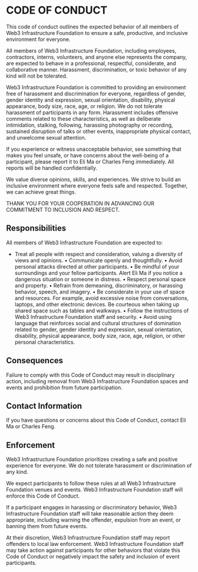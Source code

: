 # CODE OF CONDUCT

This code of conduct outlines the expected behavior of all members of Web3 Infrastructure Foundation to ensure a safe, productive, and inclusive environment for everyone.

All members of Web3 Infrastructure Foundation, including employees, contractors, interns, volunteers, and anyone else represents the company, are expected to behave in a professional, respectful, considerate, and collaborative manner. Harassment, discrimination, or toxic behavior of any kind will not be tolerated.

Web3 Infrastructure Foundation is committed to providing an environment free of harassment and discrimination for everyone, regardless of gender, gender identity and expression, sexual orientation, disability, physical appearance, body size, race, age, or religion. We do not tolerate harassment of participants in any form. Harassment includes offensive comments related to these characteristics, as well as deliberate intimidation, stalking, following, harassing photography or recording, sustained disruption of talks or other events, inappropriate physical contact, and unwelcome sexual attention.

If you experience or witness unacceptable behavior, see something that makes you feel unsafe, or have concerns about the well-being of a participant, please report it to Eli Ma or Charles Feng immediately. All reports will be handled confidentially.

We value diverse opinions, skills, and experiences. We strive to build an inclusive environment where everyone feels safe and respected. Together, we can achieve great things.

THANK YOU FOR YOUR COOPERATION IN ADVANCING OUR COMMITMENT TO INCLUSION AND RESPECT.

## Responsibilities

All members of Web3 Infrastructure Foundation are expected to:

- Treat all people with respect and consideration, valuing a diversity of views and opinions.
  • Communicate openly and thoughtfully.
  • Avoid personal attacks directed at other participants.
  • Be mindful of your surroundings and your fellow participants. Alert Eli Ma if you notice a dangerous situation or someone in distress.
  • Respect personal space and property.
  • Refrain from demeaning, discriminatory, or harassing behavior, speech, and imagery.
  • Be considerate in your use of space and resources. For example, avoid excessive noise from conversations, laptops, and other electronic devices. Be courteous when taking up shared space such as tables and walkways.
  • Follow the instructions of Web3 Infrastructure Foundation staff and security.
  • Avoid using language that reinforces social and cultural structures of domination related to gender, gender identity and expression, sexual orientation, disability, physical appearance, body size, race, age, religion, or other personal characteristics.

## Consequences

Failure to comply with this Code of Conduct may result in disciplinary action, including removal from Web3 Infrastructure Foundation spaces and events and prohibition from future participation.

## Contact Information

If you have questions or concerns about this Code of Conduct, contact Eli Ma or Charles Feng.

## Enforcement

Web3 Infrastructure Foundation prioritizes creating a safe and positive experience for everyone. We do not tolerate harassment or discrimination of any kind.

We expect participants to follow these rules at all Web3 Infrastructure Foundation venues and events. Web3 Infrastructure Foundation staff will enforce this Code of Conduct.

If a participant engages in harassing or discriminatory behavior, Web3 Infrastructure Foundation staff will take reasonable action they deem appropriate, including warning the offender, expulsion from an event, or banning them from future events.

At their discretion, Web3 Infrastructure Foundation staff may report offenders to local law enforcement. Web3 Infrastructure Foundation staff may take action against participants for other behaviors that violate this Code of Conduct or negatively impact the safety and inclusion of event participants.